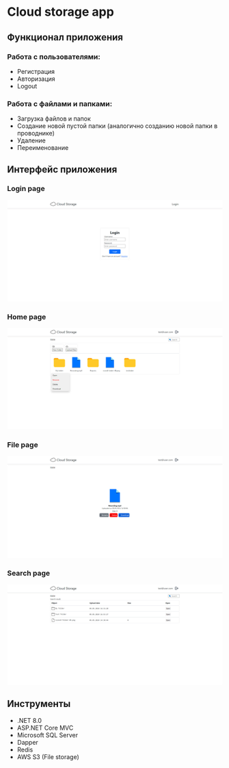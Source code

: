 # Cloud storage app

## Функционал приложения

### Работа с пользователями:
- Регистрация
- Авторизация
- Logout
### Работа с файлами и папками:
- Загрузка файлов и папок
- Создание новой пустой папки (аналогично созданию новой папки в проводнике)
- Удаление
- Переименование

## Интерфейс приложения

### Login page
![photo_1.jpg](Screenshots/login_page.jpg)
### Home page
![photo_2.jpg](Screenshots/home_page.jpg)
### File page
![photo_3.jpg](Screenshots/file_page.jpg)
### Search page
![photo_3.jpg](Screenshots/search_page.jpg)

## Инструменты

- .NET 8.0
- ASP.NET Core MVC
- Microsoft SQL Server
- Dapper
- Redis
- AWS S3 (File storage)